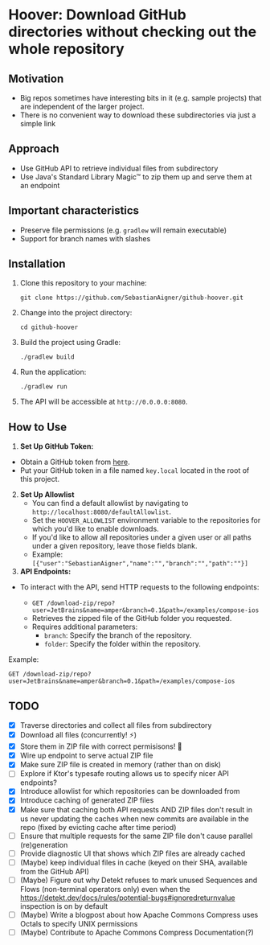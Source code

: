 # Hoover: Download GitHub directories without checking out the whole repository

## Motivation
- Big repos sometimes have interesting bits in it (e.g. sample projects) that are independent of the larger project.
- There is no convenient way to download these subdirectories via just a simple link

## Approach

- Use GitHub API to retrieve individual files from subdirectory
- Use Java's Standard Library Magic™ to zip them up and serve them at an endpoint

## Important characteristics
- Preserve file permissions (e.g. `gradlew` will remain executable)
- Support for branch names with slashes

## Installation

1. Clone this repository to your machine:

   ```shell
   git clone https://github.com/SebastianAigner/github-hoover.git
   ```

2. Change into the project directory:

   ```shell
   cd github-hoover
   ```

3. Build the project using Gradle:

   ```shell
   ./gradlew build
   ```

4. Run the application:

   ```shell
   ./gradlew run
   ```

5. The API will be accessible at `http://0.0.0.0:8080`.

## How to Use

1. **Set Up GitHub Token:**
  - Obtain a GitHub token from [here](https://github.com/settings/tokens).
  - Put your GitHub token in a file named `key.local` located in the root of this project.

2. **Set Up Allowlist**
    - You can find a default allowlist by navigating to `http://localhost:8080/defaultAllowlist`.
    - Set the `HOOVER_ALLOWLIST` environment variable to the repositories for which you'd like to enable downloads.
    - If you'd like to allow all repositories under a given user or all paths under a given repository, leave those
      fields blank.
    - Example: `[{"user":"SebastianAigner","name":"","branch":"","path":""}]`
2. **API Endpoints:**
  - To interact with the API, send HTTP requests to the following endpoints:

      - `GET /download-zip/repo?user=JetBrains&name=amper&branch=0.1&path=/examples/compose-ios`
      - Retrieves the zipped file of the GitHub folder you requested.
      - Requires additional parameters:
        - `branch`: Specify the branch of the repository.
        - `folder`: Specify the folder within the repository.

   Example:
   ```http request
   GET /download-zip/repo?user=JetBrains&name=amper&branch=0.1&path=/examples/compose-ios
   ```

## TODO

- [x] Traverse directories and collect all files from subdirectory
- [x] Download all files (concurrently! ⚡️)
- [x] Store them in ZIP file with correct permisisons! 🎱
- [x] Wire up endpoint to serve actual ZIP file
- [x] Make sure ZIP file is created in memory (rather than on disk)
- [ ] Explore if Ktor's typesafe routing allows us to specify nicer API endpoints?
- [x] Introduce allowlist for which repositories can be downloaded from
- [x] Introduce caching of generated ZIP files
- [x] Make sure that caching both API requests AND ZIP files don't result in us never updating the caches when new
  commits are available in the repo (fixed by evicting cache after time period)
- [ ] Ensure that multiple requests for the same ZIP file don't cause parallel (re)generation
- [ ] Provide diagnostic UI that shows which ZIP files are already cached
- [ ] (Maybe) keep individual files in cache (keyed on their SHA, available from the GitHub API)
- [ ] (Maybe) Figure out why Detekt refuses to mark unused Sequences and Flows (non-terminal operators only) even when
  the https://detekt.dev/docs/rules/potential-bugs#ignoredreturnvalue inspection is on by default
- [ ] (Maybe) Write a blogpost about how Apache Commons Compress uses Octals to specify UNIX permissions
- [ ] (Maybe) Contribute to Apache Commons Compress Documentation(?)
